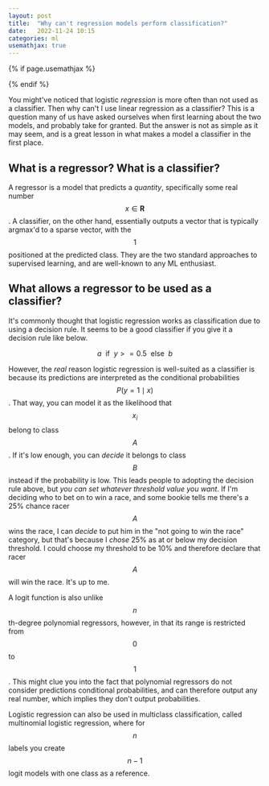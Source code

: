 ```yaml
---
layout: post
title:  "Why can't regression models perform classification?"
date:   2022-11-24 10:15
categories: ml
usemathjax: true
---
```


<!-- for mathjax support -->
{% if page.usemathjax %}
  <script type="text/x-mathjax-config">
    MathJax.Hub.Config({
    TeX: { equationNumbers: { autoNumber: "AMS" } }
    });
  </script>
  <script type="text/javascript" async src="https://cdn.mathjax.org/mathjax/latest/MathJax.js?config=TeX-AMS-MML_HTMLorMML"></script>
{% endif %}

You might've noticed that logistic *regression* is more often than not used as a classifier. Then why can't I use linear regression as a classifier? This is a question many of us have asked ourselves when first learning about the two models, and probably take for granted. But the answer is not as simple as it may seem, and is a great lesson in what makes a model a classifier in the first place. 

## What is a regressor? What is a classifier?

A regressor is a model that predicts a *quantity*, specifically some real number $$x \in \mathbf{R}$$. A classifier, on the other hand, essentially outputs a vector that is typically argmax'd to a sparse vector, with the $$1$$ positioned at the predicted class. They are the two standard approaches to supervised learning, and are well-known to any ML enthusiast. 

## What allows a regressor to be used as a classifier?

It's commonly thought that logistic regression works as classification due to using a decision rule. It seems to be a good classifier if you give it a decision rule like below.

$$a \ \ \text{if} \ \ y >= 0.5 \ \ \text{else} \ \ b$$


However, the *real* reason logistic regression is well-suited as a classifier is because its predictions are interpreted as the conditional probabilities $$P(y = 1 \mid x)$$. That way, you can model it as the likelihood that $$x_i$$ belong to class $$A$$. If it's low enough, you can *decide* it belongs to class $$B$$ instead if the probability is low. This leads people to adopting the decision rule above, but *you can set whatever threshold value you want*. If I'm deciding who to bet on to win a race, and some bookie tells me there's a 25% chance racer $$A$$ wins the race, I can *decide* to put him in the "not going to win the race" category, but that's because I *chose* 25% as at or below my decision threshold. I could choose my threshold to be 10% and therefore declare that racer $$A$$ will win the race. It's up to me.

A logit function is also unlike $$n$$th-degree polynomial regressors, however, in that its range is restricted from $$0$$ to $$1$$. This might clue you into the fact that polynomial regressors do not consider predictions conditional probabilities, and can therefore output any real number, which implies they don't output probabilities.

Logistic regression can also be used in multiclass classification, called multinomial logistic regression, where for $$n$$ labels you create $$n-1$$ logit models with one class as a reference.




